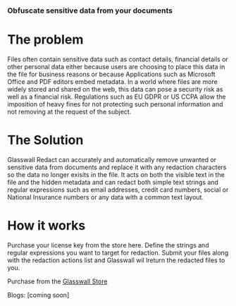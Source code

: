 ### Obfuscate sensitive data from your documents

# The problem

Files often contain sensitive data such as contact details, financial details or other personal data either because users are choosing to place this data in the file for business reasons or because Applications such as Microsoft Office and PDF editors embed metadata.  In a world where files are more widely stored and shared on the web, this data can pose a security risk as well as a financial risk.  Regulations such as EU GDPR or US CCPA allow the imposition of heavy fines for not protecting such personal information and not removing at the request of the subject.

# The Solution
Glasswall Redact can accurately and automatically remove unwanted or sensitive data from documents and replace it with any redaction characters so the data no longer exisits in the file.  It acts on both the visible text in the file and the hidden metadata and can redact both simple text strings and regular expressions such as email addresses, credit card numbers, social or National Insurance numbers or any data with a common text layout.

# How it works
Purchase your license key from the store here.  Define the strings and regular expressions you want to target for redaction.  Submit your files along with the redaction actions list and Glasswall wil lreturn the redacted files to you.  

Purchase from the [Glasswall Store](https://glasswall-store.com/)

Blogs: [coming soon]
